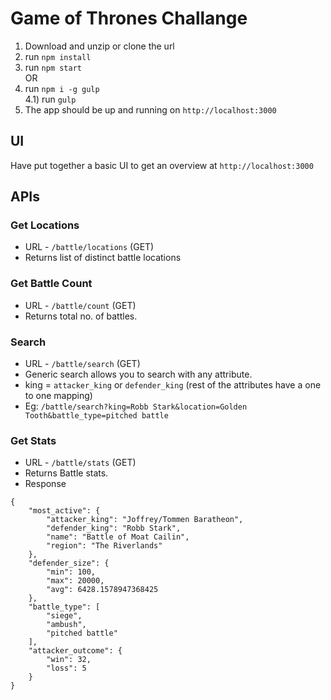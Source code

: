 # Game of Thrones Challange

1) Download and unzip or clone the url  <br>
2)  run `npm install`  <br>
3)  run `npm start`  <br>
   OR  <br>
4) run `npm i -g gulp` <br>
4.1) run `gulp` <br>
5) The app should be up and running on `http://localhost:3000` <br>

## UI
Have put together a basic UI to get an overview at `http://localhost:3000`

## APIs

### Get Locations
- URL - `/battle/locations` (GET)
- Returns list of distinct battle locations

### Get Battle Count
- URL - `/battle/count` (GET)
- Returns total no. of battles.

### Search
- URL - `/battle/search` (GET)
- Generic search allows you to search with any attribute.
- king = `attacker_king` or `defender_king` (rest of the attributes have a one to one mapping)
- Eg: `/battle/search?king=Robb Stark&location=Golden Tooth&battle_type=pitched battle`

### Get Stats
- URL - `/battle/stats` (GET)
- Returns Battle stats.
- Response
```
{
    "most_active": {
        "attacker_king": "Joffrey/Tommen Baratheon",
        "defender_king": "Robb Stark",
        "name": "Battle of Moat Cailin",
        "region": "The Riverlands"
    },
    "defender_size": {
        "min": 100,
        "max": 20000,
        "avg": 6428.1578947368425
    },
    "battle_type": [
        "siege",
        "ambush",
        "pitched battle"
    ],
    "attacker_outcome": {
        "win": 32,
        "loss": 5
    }
}
```

